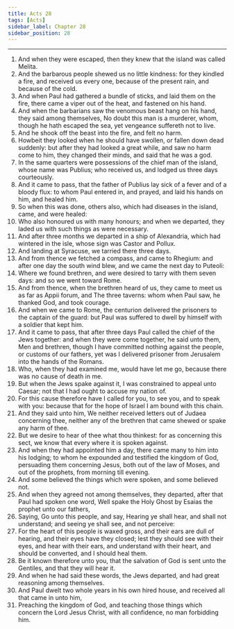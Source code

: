 ```yaml
---
title: Acts 28
tags: [Acts]
sidebar_label: Chapter 28
sidebar_position: 28
---
```


---
1. And when they were escaped, then they knew that the island was called Melita.
2. And the barbarous people shewed us no little kindness: for they kindled a fire, and received us every one, because of the present rain, and because of the cold.
3. And when Paul had gathered a bundle of sticks, and laid them on the fire, there came a viper out of the heat, and fastened on his hand.
4. And when the barbarians saw the venomous beast hang on his hand, they said among themselves, No doubt this man is a murderer, whom, though he hath escaped the sea, yet vengeance suffereth not to live.
5. And he shook off the beast into the fire, and felt no harm.
6. Howbeit they looked when he should have swollen, or fallen down dead suddenly: but after they had looked a great while, and saw no harm come to him, they changed their minds, and said that he was a god.
7. In the same quarters were possessions of the chief man of the island, whose name was Publius; who received us, and lodged us three days courteously.
8. And it came to pass, that the father of Publius lay sick of a fever and of a bloody flux: to whom Paul entered in, and prayed, and laid his hands on him, and healed him.
9. So when this was done, others also, which had diseases in the island, came, and were healed:
10. Who also honoured us with many honours; and when we departed, they laded us with such things as were necessary.
11. And after three months we departed in a ship of Alexandria, which had wintered in the isle, whose sign was Castor and Pollux.
12. And landing at Syracuse, we tarried there three days.
13. And from thence we fetched a compass, and came to Rhegium: and after one day the south wind blew, and we came the next day to Puteoli:
14. Where we found brethren, and were desired to tarry with them seven days: and so we went toward Rome.
15. And from thence, when the brethren heard of us, they came to meet us as far as Appii forum, and The three taverns: whom when Paul saw, he thanked God, and took courage.
16. And when we came to Rome, the centurion delivered the prisoners to the captain of the guard: but Paul was suffered to dwell by himself with a soldier that kept him.
17. And it came to pass, that after three days Paul called the chief of the Jews together: and when they were come together, he said unto them, Men and brethren, though I have committed nothing against the people, or customs of our fathers, yet was I delivered prisoner from Jerusalem into the hands of the Romans.
18. Who, when they had examined me, would have let me go, because there was no cause of death in me.
19. But when the Jews spake against it, I was constrained to appeal unto Caesar; not that I had ought to accuse my nation of.
20. For this cause therefore have I called for you, to see you, and to speak with you: because that for the hope of Israel I am bound with this chain.
21. And they said unto him, We neither received letters out of Judaea concerning thee, neither any of the brethren that came shewed or spake any harm of thee.
22. But we desire to hear of thee what thou thinkest: for as concerning this sect, we know that every where it is spoken against.
23. And when they had appointed him a day, there came many to him into his lodging; to whom he expounded and testified the kingdom of God, persuading them concerning Jesus, both out of the law of Moses, and out of the prophets, from morning till evening.
24. And some believed the things which were spoken, and some believed not.
25. And when they agreed not among themselves, they departed, after that Paul had spoken one word, Well spake the Holy Ghost by Esaias the prophet unto our fathers,
26. Saying, Go unto this people, and say, Hearing ye shall hear, and shall not understand; and seeing ye shall see, and not perceive:
27. For the heart of this people is waxed gross, and their ears are dull of hearing, and their eyes have they closed; lest they should see with their eyes, and hear with their ears, and understand with their heart, and should be converted, and I should heal them.
28. Be it known therefore unto you, that the salvation of God is sent unto the Gentiles, and that they will hear it.
29. And when he had said these words, the Jews departed, and had great reasoning among themselves.
30. And Paul dwelt two whole years in his own hired house, and received all that came in unto him,
31. Preaching the kingdom of God, and teaching those things which concern the Lord Jesus Christ, with all confidence, no man forbidding him.